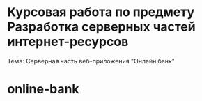 # Курсовая работа по предмету Разработка серверных частей интернет-ресурсов
Тема: Серверная часть веб-приложения "Онлайн банк"
# online-bank
